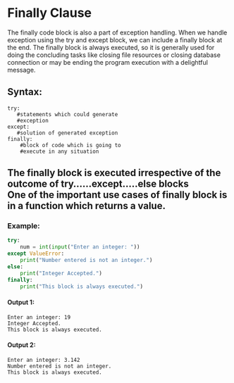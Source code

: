 # Finally Clause
The finally code block is also a part of exception handling. When we handle exception using the try and except block, we can include a finally block at the end. The finally block is always executed, so it is generally used for doing the concluding tasks like closing file resources or closing database connection or may be ending the program execution with a delightful message.

## Syntax:
```
try:
   #statements which could generate 
   #exception
except:
   #solution of generated exception
finally:
    #block of code which is going to 
    #execute in any situation
```
The finally block is executed irrespective of the outcome of try……except…..else blocks\
One of the important use cases of finally block is in a function which returns a value.
---
### Example:
```python
try:
    num = int(input("Enter an integer: "))
except ValueError:
    print("Number entered is not an integer.")
else:
    print("Integer Accepted.")
finally:
    print("This block is always executed.")
 ```

#### Output 1:
```
Enter an integer: 19
Integer Accepted.
This block is always executed.
```
#### Output 2:
```
Enter an integer: 3.142
Number entered is not an integer.
This block is always executed.
```
